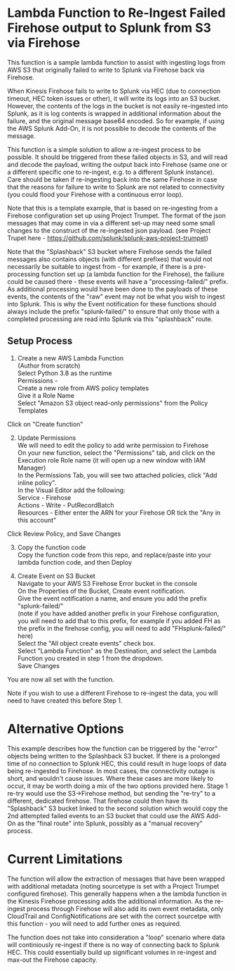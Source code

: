# Lambda Function to Re-Ingest Failed Firehose output to Splunk from S3 via Firehose

This function is a sample lambda function to assist with ingesting logs from AWS S3 that originally failed to write to Splunk via Firehose back via Firehose.

When Kinesis Firehose fails to write to Splunk via HEC (due to connection timeout, HEC token issues or other), it will write its logs into an S3 bucket. However, the contents of the logs in the bucket is not easily re-ingested into Splunk, as it is log contents is wrapped in additional information about the failure, and the original message base64 encoded. So for example, if using the AWS Splunk Add-On, it is not possible to decode the contents of the message.

This function is a simple solution to allow a re-ingest process to be possible. It should be triggered from these failed objects in S3, and will read and decode the payload, writing the output back into Firehose (same one or a different specific one to re-ingest, e.g. to a different Splunk instance). Care should be taken if re-ingesting back into the same Firehose in case that the reasons for failure to write to Splunk are not related to connectivity (you could flood your Firehose with a continuous error loop).

Note that this is a template example, that is based on re-ingesting from a Firehose configuration set up using Project Trumpet. The format of the json messages that may come in via a different set-up may need some small changes to the construct of the re-ingested json payload.
(see Project Trupet here - https://github.com/splunk/splunk-aws-project-trumpet)

Note that the "Splashback" S3 bucket where Firehose sends the failed messages also contains objects (with different prefixes) that would not necessarily be suitable to ingest from - for example, if there is a pre-processing function set up (a lambda function for the Firehose), the failiure could be caused there - these events will have a "processing-failed/" prefix. As additional processing would have been done to the payloads of these events, the contents of the "raw" event may not be what you wish to ingest into Splunk. This is why the Event notification for these functions should always include the prefix "splunk-failed/" to ensure that only those with a completed processing are read into Splunk via this "splashback" route.

## Setup Process

1. Create a new AWS Lambda Function <br>
(Author from scratch)<br>
Select Python 3.8 as the runtime<br>
Permissions - <br>
Create a new role from AWS policy templates<br>
Give it a Role Name<br>
Select "Amazon S3 object read-only permissions" from the Policy Templates<br>

Click on "Create function"

2. Update Permissions<br>
We will need to edit the policy to add write permission to Firehose<br>
On your new function, select the "Permissions" tab, and click on the Execution role Role name (it will open up a new window with IAM Manager)<br>
In the Permissions Tab, you will see two attached policies, click "Add inline policy". <br>
In the Visual Editor add the following:<br>
Service - Firehose<br>
Actions - Write - PutRecordBatch<br>
Resources - Either enter the ARN for your Firehose OR tick the "Any in this account"<br>

Click Review Policy, and Save Changes

3. Copy the function code<br>
Copy the function code from this repo, and replace/paste into your lambda function code, and then Deploy

4. Create Event on S3 Bucket<br>
Navigate to your AWS S3 Firehose Error bucket in the console<br>
On the Properties of the Bucket, Create event notification.<br>
Give the event notification a name, and ensure you add the prefix "splunk-failed/" <br>
(note if you have added another prefix in your Firehose configuration, you will need to add that to this prefix, for example if you added FH as the prefix in the firehose config, you will need to add "FHsplunk-failed/" here)<br>
Select the "All object create events" check box.<br>
Select "Lambda Function" as the Destination, and select the Lambda Function you created in step 1 from the dropdown.<br>
Save Changes<br>

You are now all set with the function.

Note if you wish to use a different Firehose to re-ingest the data, you will need to have created this before Step 1.

# Alternative Options

This example describes how the function can be triggered by the "error" objects being written to the Splashback S3 bucket. If there is a prolonged time of no connection to Splunk HEC, this could result in huge loops of data being re-ingested to Firehose. In most cases, the connectivity outage is short, and wouldn't cause issues. Where these cases are more likely to occur, it may be worth doing a mix of the two options provided here. Stage 1 re-try would use the S3->Firehose method, but sending the "re-try" to a different, dedicated firehose. That firehose could then have its "Splashback" S3 bucket linked to the second solution which would copy the 2nd attempted failed events to an S3 bucket that could use the AWS Add-On as the "final route" into Splunk, possibly as a "manual recovery" process.

# Current Limitations

The function will allow the extraction of messages that have been wrapped with additional metadata (noting sourcetype is set with a Project Trumpet configured firehose). This generally happens when a the lambda function in the Kinesis Firehose processing adds the additional information. As the re-ingest process through Firehose will also add its own event metadata,  only CloudTrail and ConfigNotifications are set with the correct sourcetpe with this function - you will need to add further ones as required.

The function does not take into consideration a "loop" scenario where data will continiously re-ingest if there is no way of connecting back to Splunk HEC. This could essentially build up significant volumes in re-ingest and max-out the Firehose capacity.


